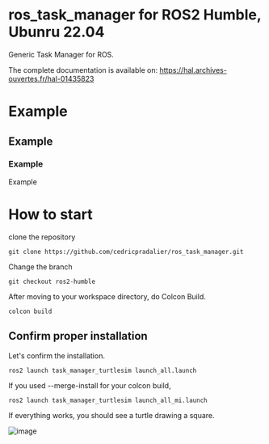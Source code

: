 ros_task_manager for ROS2 Humble, Ubunru 22.04
==============================================

Generic Task Manager for ROS. 

The complete documentation is available on:
https://hal.archives-ouvertes.fr/hal-01435823

# Example
## Example
### Example
Example

# How to start
clone the repository 
```
git clone https://github.com/cedricpradalier/ros_task_manager.git
```
Change the branch
```
git checkout ros2-humble
```
After moving to your workspace directory, do Colcon Build. 
```
colcon build
```
## Confirm proper installation
Let's confirm the installation.
```
ros2 launch task_manager_turtlesim launch_all.launch
```
If you used --merge-install for your colcon build, 
```
ros2 launch task_manager_turtlesim launch_all_mi.launch
```
If everything works, you should see a turtle drawing a square.

![image](https://github.com/JunghwanRo/ros_task_manager/assets/112362005/1edb323d-eab0-433b-b9ea-90c5286b59f6)

